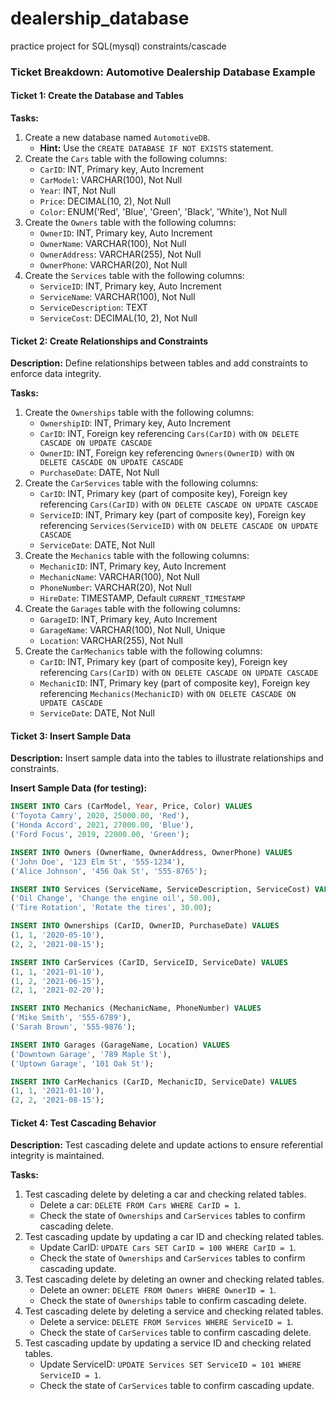 # dealership_database
practice project for SQL(mysql) constraints/cascade


### Ticket Breakdown: Automotive Dealership Database Example

#### Ticket 1: Create the Database and Tables

**Tasks:**
1. Create a new database named `AutomotiveDB`.
   - **Hint:** Use the `CREATE DATABASE IF NOT EXISTS` statement.
2. Create the `Cars` table with the following columns:
   - `CarID`: INT, Primary key, Auto Increment
   - `CarModel`: VARCHAR(100), Not Null
   - `Year`: INT, Not Null
   - `Price`: DECIMAL(10, 2), Not Null
   - `Color`: ENUM('Red', 'Blue', 'Green', 'Black', 'White'), Not Null
3. Create the `Owners` table with the following columns:
   - `OwnerID`: INT, Primary key, Auto Increment
   - `OwnerName`: VARCHAR(100), Not Null
   - `OwnerAddress`: VARCHAR(255), Not Null
   - `OwnerPhone`: VARCHAR(20), Not Null
4. Create the `Services` table with the following columns:
   - `ServiceID`: INT, Primary key, Auto Increment
   - `ServiceName`: VARCHAR(100), Not Null
   - `ServiceDescription`: TEXT
   - `ServiceCost`: DECIMAL(10, 2), Not Null

#### Ticket 2: Create Relationships and Constraints
**Description:** Define relationships between tables and add constraints to enforce data integrity.

**Tasks:**
1. Create the `Ownerships` table with the following columns:
   - `OwnershipID`: INT, Primary key, Auto Increment
   - `CarID`: INT, Foreign key referencing `Cars(CarID)` with `ON DELETE CASCADE ON UPDATE CASCADE`
   - `OwnerID`: INT, Foreign key referencing `Owners(OwnerID)` with `ON DELETE CASCADE ON UPDATE CASCADE`
   - `PurchaseDate`: DATE, Not Null
2. Create the `CarServices` table with the following columns:
   - `CarID`: INT, Primary key (part of composite key), Foreign key referencing `Cars(CarID)` with `ON DELETE CASCADE ON UPDATE CASCADE`
   - `ServiceID`: INT, Primary key (part of composite key), Foreign key referencing `Services(ServiceID)` with `ON DELETE CASCADE ON UPDATE CASCADE`
   - `ServiceDate`: DATE, Not Null
3. Create the `Mechanics` table with the following columns:
   - `MechanicID`: INT, Primary key, Auto Increment
   - `MechanicName`: VARCHAR(100), Not Null
   - `PhoneNumber`: VARCHAR(20), Not Null
   - `HireDate`: TIMESTAMP, Default `CURRENT_TIMESTAMP`
4. Create the `Garages` table with the following columns:
   - `GarageID`: INT, Primary key, Auto Increment
   - `GarageName`: VARCHAR(100), Not Null, Unique
   - `Location`: VARCHAR(255), Not Null
5. Create the `CarMechanics` table with the following columns:
   - `CarID`: INT, Primary key (part of composite key), Foreign key referencing `Cars(CarID)` with `ON DELETE CASCADE ON UPDATE CASCADE`
   - `MechanicID`: INT, Primary key (part of composite key), Foreign key referencing `Mechanics(MechanicID)` with `ON DELETE CASCADE ON UPDATE CASCADE`
   - `ServiceDate`: DATE, Not Null

#### Ticket 3: Insert Sample Data
**Description:**
Insert sample data into the tables to illustrate relationships and constraints.

**Insert Sample Data (for testing):**
```sql
INSERT INTO Cars (CarModel, Year, Price, Color) VALUES
('Toyota Camry', 2020, 25000.00, 'Red'),
('Honda Accord', 2021, 27000.00, 'Blue'),
('Ford Focus', 2019, 22000.00, 'Green');

INSERT INTO Owners (OwnerName, OwnerAddress, OwnerPhone) VALUES
('John Doe', '123 Elm St', '555-1234'),
('Alice Johnson', '456 Oak St', '555-8765');

INSERT INTO Services (ServiceName, ServiceDescription, ServiceCost) VALUES
('Oil Change', 'Change the engine oil', 50.00),
('Tire Rotation', 'Rotate the tires', 30.00);

INSERT INTO Ownerships (CarID, OwnerID, PurchaseDate) VALUES
(1, 1, '2020-05-10'),
(2, 2, '2021-08-15');

INSERT INTO CarServices (CarID, ServiceID, ServiceDate) VALUES
(1, 1, '2021-01-10'),
(1, 2, '2021-06-15'),
(2, 1, '2021-02-20');

INSERT INTO Mechanics (MechanicName, PhoneNumber) VALUES
('Mike Smith', '555-6789'),
('Sarah Brown', '555-9876');

INSERT INTO Garages (GarageName, Location) VALUES
('Downtown Garage', '789 Maple St'),
('Uptown Garage', '101 Oak St');

INSERT INTO CarMechanics (CarID, MechanicID, ServiceDate) VALUES
(1, 1, '2021-01-10'),
(2, 2, '2021-08-15');
```

#### Ticket 4: Test Cascading Behavior
**Description:** Test cascading delete and update actions to ensure referential integrity is maintained.

**Tasks:**
1. Test cascading delete by deleting a car and checking related tables.
   - Delete a car: `DELETE FROM Cars WHERE CarID = 1`.
   - Check the state of `Ownerships` and `CarServices` tables to confirm cascading delete.
2. Test cascading update by updating a car ID and checking related tables.
   - Update CarID: `UPDATE Cars SET CarID = 100 WHERE CarID = 1`.
   - Check the state of `Ownerships` and `CarServices` tables to confirm cascading update.
3. Test cascading delete by deleting an owner and checking related tables.
   - Delete an owner: `DELETE FROM Owners WHERE OwnerID = 1`.
   - Check the state of `Ownerships` table to confirm cascading delete.
4. Test cascading delete by deleting a service and checking related tables.
   - Delete a service: `DELETE FROM Services WHERE ServiceID = 1`.
   - Check the state of `CarServices` table to confirm cascading delete.
5. Test cascading update by updating a service ID and checking related tables.
   - Update ServiceID: `UPDATE Services SET ServiceID = 101 WHERE ServiceID = 1`.
   - Check the state of `CarServices` table to confirm cascading update.
